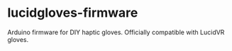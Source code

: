 # lucidgloves-firmware
Arduino firmware for DIY haptic gloves. Officially compatible with LucidVR gloves.
